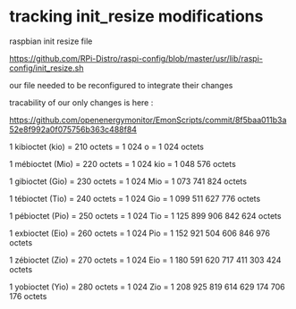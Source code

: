 # tracking init_resize modifications

raspbian init resize file

https://github.com/RPi-Distro/raspi-config/blob/master/usr/lib/raspi-config/init_resize.sh

our file needed to be reconfigured to integrate their changes

tracability of our only changes is here :

https://github.com/openenergymonitor/EmonScripts/commit/8f5baa011b3a52e8f992a0f075756b363c488f84

1 kibioctet (kio) 	= 210 octets 	= 1 024 o 	= 1 024 octets

1 mébioctet (Mio) 	= 220 octets 	= 1 024 kio 	= 1 048 576 octets

1 gibioctet (Gio) 	= 230 octets 	= 1 024 Mio 	= 1 073 741 824 octets

1 tébioctet (Tio) 	= 240 octets 	= 1 024 Gio 	= 1 099 511 627 776 octets

1 pébioctet (Pio) 	= 250 octets 	= 1 024 Tio 	= 1 125 899 906 842 624 octets

1 exbioctet (Eio) 	= 260 octets 	= 1 024 Pio 	= 1 152 921 504 606 846 976 octets

1 zébioctet (Zio) 	= 270 octets 	= 1 024 Eio 	= 1 180 591 620 717 411 303 424 octets

1 yobioctet (Yio) 	= 280 octets 	= 1 024 Zio 	= 1 208 925 819 614 629 174 706 176 octets 
